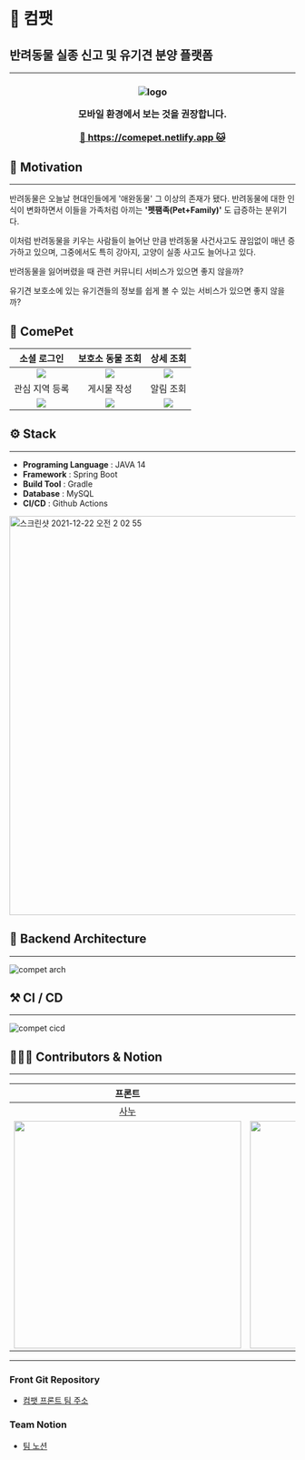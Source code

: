# 🐶 컴팻

## 반려동물 실종 신고 및 유기견 분양 플랫폼

---
<h3 align="center">

![logo](https://user-images.githubusercontent.com/58363663/146007111-9cd1503b-4c93-41c6-84c3-578e9aa29406.png)

<div> 모바일 환경에서 보는 것을 권장합니다. </div>

<br>
<div>
    <a href="https://comepet.netlify.app">🐶 https://comepet.netlify.app 🐱</a>
</div>

</h3>



## 🚀 Motivation

---

반려동물은 오늘날 현대인들에게 '애완동물' 그 이상의 존재가 됐다. 반려동물에 대한 인식이 변화하면서 이들을 가족처럼 아끼는 **'펫팸족(Pet+Family)'** 도 급증하는 분위기다.

이처럼 반려동물을 키우는 사람들이 늘어난 만큼 반려동물 사건사고도 끊임없이 매년 증가하고 있으며, 그중에서도 특히 강아지, 고양이 실종 사고도 늘어나고 있다.

반려동물을 잃어버렸을 때 관련 커뮤니티 서비스가 있으면 좋지 않을까?

유기견 보호소에 있는 유기견들의 정보를 쉽게 볼 수 있는 서비스가 있으면 좋지 않을까?


## 🐹 ComePet

| 소셜 로그인 | 보호소 동물 조회 | 상세 조회 |
|:---:|:---:|:---:|
| <img src=https://user-images.githubusercontent.com/58363663/147059253-a17e3b2b-12e1-45f4-9aa5-ef7cccac85f7.gif> | <img src=https://user-images.githubusercontent.com/58363663/147059959-b6484452-6076-4cc3-9f00-edecd53b7fd5.gif> | <img src=https://user-images.githubusercontent.com/58363663/147060489-f9af2d16-cc37-4297-a337-cfe905211689.gif> |
| 관심 지역 등록 | 게시물 작성 | 알림 조회 |
| <img src=https://user-images.githubusercontent.com/58363663/147061430-47666363-f034-45af-9c10-f90b8f0c47d1.gif> | <img src=https://user-images.githubusercontent.com/58363663/147062950-29d3d230-8c0c-48f6-9bc6-b4994a5b3624.gif> | <img src=https://user-images.githubusercontent.com/58363663/147063049-fed11782-d4c0-4cb6-ac40-7ce300fbdd7a.gif> |


## ⚙ Stack

---

- **Programing Language** : JAVA 14
- **Framework** : Spring Boot
- **Build Tool** : Gradle
- **Database** : MySQL
- **CI/CD** : Github Actions

<img width="702" alt="스크린샷 2021-12-22 오전 2 02 55" src="https://user-images.githubusercontent.com/58363663/146969801-1faa9a10-9e61-4331-b3ef-40cbf3b820e0.png">


## 🧩 Backend Architecture

---

![compet arch](https://user-images.githubusercontent.com/58363663/146959688-09360883-cba6-4abf-9bcf-ffc393d54ae1.png)


## ⚒ CI / CD

---

![compet cicd](https://user-images.githubusercontent.com/58363663/146959699-efb652d6-3db3-43b1-a581-acf169131b57.png)


## 👨🏻‍💻 Contributors & Notion

---

| 프론트 | 프론트 | 프론트 | 백엔드 | 백엔드 | 백엔드 |
|:---:|:---:|:---:|:---:|:---:|:---:|
| [사누](&#40;https://github.com/sanoopark)  | [에드워드](https://github.com/wherehows) |[앨리스](https://github.com/Jihyeon228) |[케빈](https://github.com/LeeJuOh) |[범키](https://github.com/venzym) | [티거](https://github.com/yhh1056) |
|<img src="https://user-images.githubusercontent.com/58363663/146958829-f58b23ee-cf0e-4024-a6e7-6927ce5e3b5c.png" width="400"/>   |<img src="https://user-images.githubusercontent.com/58363663/146959251-d3e640d4-7ea8-4bba-90a8-cb749d7e6951.jpg" width="400"/>      | <img src="https://user-images.githubusercontent.com/58363663/146959079-91dc0609-4d97-4f6b-96ea-3a95a632b3b3.jpg" width="400"/>    |<img src="https://user-images.githubusercontent.com/58363663/146007825-fe63eeb4-662c-470b-81e2-b98d150fcce5.png" width="400" />|<img src="https://user-images.githubusercontent.com/58363663/146007644-fbb83eef-7ff7-4bc9-b974-459b8effcd53.jpeg" width="400" />|<img src="https://user-images.githubusercontent.com/81351244/140481488-5309a3df-8632-4d97-a335-838fc6e43aa5.JPG" width="400" />|)

---


### Front Git Repository
- [컴팻 프론트 팀 주소](https://github.com/prgrms-web-devcourse/Team_i6_comepet_FE)

### Team Notion
- [팀 노션](https://www.notion.so/backend-devcourse/3-28f236d12c7843efb1a5662df6e93477)


